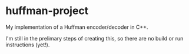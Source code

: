# huffman-project
My implementation of a Huffman encoder/decoder in C++.

I'm still in the prelimary steps of creating this, so there are no build or run instructions (yet!).
